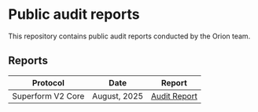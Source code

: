 # Public audit reports
This repository contains public audit reports conducted by the Orion team.

## Reports

| Protocol             | Date         | Report                                                                                                                 |
|----------------------|--------------|------------------------------------------------------------------------------------------------------------------------|
| Superform V2 Core    | August, 2025 | [Audit Report](https://github.com/orionsecxyz/public-audit-reports/blob/main/2025_05_25_teller_erc4626_vault.pdf)      |


